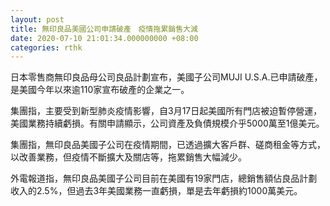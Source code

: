 ```yaml
---
layout: post
title: 無印良品美國公司申請破產　疫情拖累銷售大減
date: 2020-07-10 21:01:34.000000000 +08:00
categories: rthk
---
```


日本零售商無印良品母公司良品計劃宣布，美國子公司MUJI U.S.A.已申請破產，是美國今年以來逾110家宣布破產的企業之一。

集團指，主要受到新型肺炎疫情影響，自3月17日起美國所有門店被迫暫停營運，美國業務持續虧損。有關申請顯示，公司資產及負債規模介乎5000萬至1億美元。

集團指，無印良品美國子公司在疫情期間，已透過擴大客戶群、磋商租金等方式，以改善業務，但疫情不斷擴大及關店等，拖累銷售大幅減少。

外電報道指，無印良品美國子公司目前在美國有19家門店，總銷售額佔良品計劃收入的2.5%，但過去3年美國業務一直虧損，單是去年虧損約1000萬美元。
